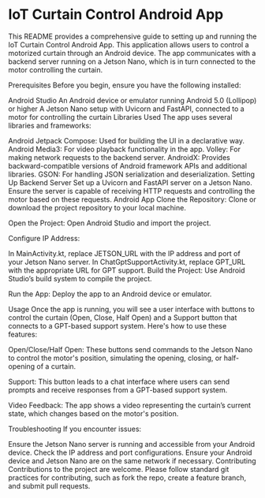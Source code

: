 # IoT Curtain Control Android App
This README provides a comprehensive guide to setting up and running the IoT Curtain Control Android App. This application allows users to control a motorized curtain through an Android device. The app communicates with a backend server running on a Jetson Nano, which is in turn connected to the motor controlling the curtain.

Prerequisites
Before you begin, ensure you have the following installed:

Android Studio
An Android device or emulator running Android 5.0 (Lollipop) or higher
A Jetson Nano setup with Uvicorn and FastAPI, connected to a motor for controlling the curtain
Libraries Used
The app uses several libraries and frameworks:

Android Jetpack Compose: Used for building the UI in a declarative way.
Android Media3: For video playback functionality in the app.
Volley: For making network requests to the backend server.
AndroidX: Provides backward-compatible versions of Android framework APIs and additional libraries.
GSON: For handling JSON serialization and deserialization.
Setting Up
Backend Server
Set up a Uvicorn and FastAPI server on a Jetson Nano.
Ensure the server is capable of receiving HTTP requests and controlling the motor based on these requests.
Android App
Clone the Repository: Clone or download the project repository to your local machine.

Open the Project: Open Android Studio and import the project.

Configure IP Address:

In MainActivity.kt, replace JETSON_URL with the IP address and port of your Jetson Nano server.
In ChatGptSupportActivity.kt, replace GPT_URL with the appropriate URL for GPT support.
Build the Project: Use Android Studio’s build system to compile the project.

Run the App: Deploy the app to an Android device or emulator.

Usage
Once the app is running, you will see a user interface with buttons to control the curtain (Open, Close, Half Open) and a Support button that connects to a GPT-based support system. Here's how to use these features:

Open/Close/Half Open: These buttons send commands to the Jetson Nano to control the motor's position, simulating the opening, closing, or half-opening of a curtain.

Support: This button leads to a chat interface where users can send prompts and receive responses from a GPT-based support system.

Video Feedback: The app shows a video representing the curtain’s current state, which changes based on the motor's position.

Troubleshooting
If you encounter issues:

Ensure the Jetson Nano server is running and accessible from your Android device.
Check the IP address and port configurations.
Ensure your Android device and Jetson Nano are on the same network if necessary.
Contributing
Contributions to the project are welcome. Please follow standard git practices for contributing, such as fork the repo, create a feature branch, and submit pull requests.
